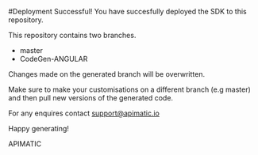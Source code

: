 
#Deployment Successful!
You have succesfully deployed the SDK to this repository.

This repository contains two branches. 
* master
* CodeGen-ANGULAR

Changes made on the generated branch will be overwritten.

Make sure to make your customisations on a different branch (e.g master) and then pull new versions of the generated code.

For any enquires contact support@apimatic.io

Happy generating!

APIMATIC

